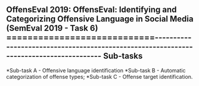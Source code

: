 OffensEval 2019: OffensEval: Identifying and Categorizing Offensive Language in Social Media (SemEval 2019 - Task 6)
============================---------------------------------------------------------------------------------------
Sub-tasks
---------
*Sub-task A - Offensive language identification
*Sub-task B - Automatic categorization of offense types;
*Sub-task C - Offense target identification.
